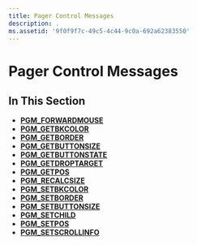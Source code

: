 ```yaml
---
title: Pager Control Messages
description: .
ms.assetid: '9f0f9f7c-49c5-4c44-9c0a-692a62383550'
---
```


# Pager Control Messages

## In This Section

-   [**PGM\_FORWARDMOUSE**](pgm-forwardmouse.md)
-   [**PGM\_GETBKCOLOR**](pgm-getbkcolor.md)
-   [**PGM\_GETBORDER**](pgm-getborder.md)
-   [**PGM\_GETBUTTONSIZE**](pgm-getbuttonsize.md)
-   [**PGM\_GETBUTTONSTATE**](pgm-getbuttonstate.md)
-   [**PGM\_GETDROPTARGET**](pgm-getdroptarget.md)
-   [**PGM\_GETPOS**](pgm-getpos.md)
-   [**PGM\_RECALCSIZE**](pgm-recalcsize.md)
-   [**PGM\_SETBKCOLOR**](pgm-setbkcolor.md)
-   [**PGM\_SETBORDER**](pgm-setborder.md)
-   [**PGM\_SETBUTTONSIZE**](pgm-setbuttonsize.md)
-   [**PGM\_SETCHILD**](pgm-setchild.md)
-   [**PGM\_SETPOS**](pgm-setpos.md)
-   [**PGM\_SETSCROLLINFO**](pgm-setscrollinfo.md)

 

 




